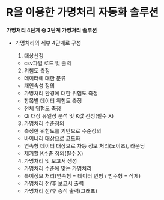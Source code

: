 
# R을 이용한 가명처리 자동화 솔루션

**가명처리 4단계 중 2단계 가명처리 솔루션**

* 가명처리의 세부 4단계로 구성
  1. 대상선정
    - csv파일 로드 및 출력
  
  2. 위험도 측정
    - 데이터에 대한 분류
    - 개인속성 정의
    - 가명처리 환경에 대한 위험도 측정
    - 항목별 데이터 위험도 측정
    - 전체 위험도 측정
    - Qi 대상 유일성 분석 및 K값 선정(필수 X)

  3. 가명처리 수준정의
    - 측정한 위험도를 기반으로 수준정의
    - 바이너리 대상으로 코드화
    - 연속형 데이터 대상으로 차등 정보 처리(노이즈), 라운딩
    - 제거할 K수준 정의(필수 X)

  4. 가명처리 및 보고서 생성
    - 가명처리 수준에 맞는 가명처리
    - 특이정보 처리(연속형 = 데이터 변형 / 범주형 = 삭제)
    - 가명처리 전/후 보고서 출력
    - 가명처리 전/후 증적 출력(그래프)
